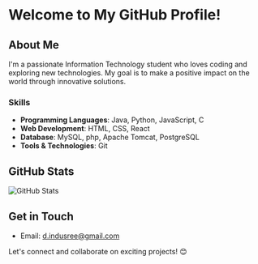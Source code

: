 # Welcome to My GitHub Profile!

## About Me
I'm a passionate Information Technology student who loves coding and exploring new technologies. My goal is to make a positive impact on the world through innovative solutions.

### Skills
- **Programming Languages**: Java, Python, JavaScript, C
- **Web Development**: HTML, CSS, React
- **Database**: MySQL, php, Apache Tomcat, PostgreSQL
- **Tools & Technologies**: Git

<!--## Projects
Here are some of the projects I've been working on:

1. **[Project Name 1](link-to-project)**: A web application built with React and Express for managing tasks.
   - Features:
     - Task creation and management
     - User authentication
     - Responsive design

2. **[Project Name 2](link-to-project)**: An Android app developed in Java for tracking daily expenses.
   - Features:
     - Expense logging
     - Budget tracking
     - Data visualization-->

## GitHub Stats
![GitHub Stats](https://github-readme-stats.vercel.app/api?username=indu-304&show_icons=true&theme=dark)

## Get in Touch
- Email: d.indusree@gmail.com
<!--- Personal Website: [Your Website](link-to-website)-->

Let's connect and collaborate on exciting projects! 😊


<!--
**Indu-304/Indu-304** is a ✨ _special_ ✨ repository because its `README.md` (this file) appears on your GitHub profile.

Here are some ideas to get you started:

- 🔭 I’m currently working on ...
- 🌱 I’m currently learning ...
- 👯 I’m looking to collaborate on ...
- 🤔 I’m looking for help with ...
- 💬 Ask me about ...
- 📫 How to reach me: ...
- 😄 Pronouns: ...
- ⚡ Fun fact: ...
-->
